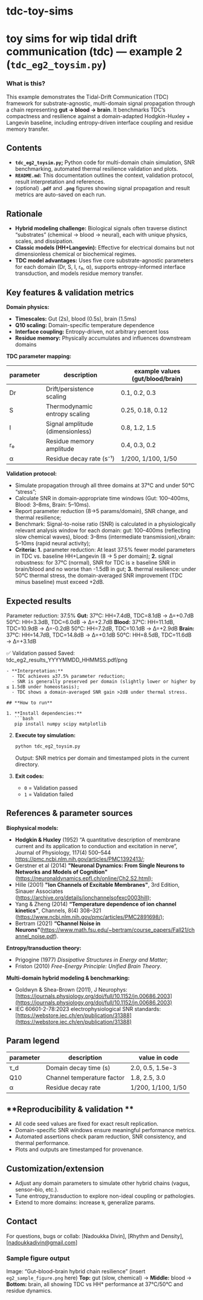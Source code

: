 # tdc-toy-sims
# toy sims for wip tidal drift communication (tdc) — example 2 (`tdc_eg2_toysim.py`)

### **What is this?**
This example demonstrates the Tidal-Drift Communication (TDC) framework for substrate-agnostic, multi-domain signal propagation through a chain representing **gut → blood → brain**. It benchmarks TDC’s compactness and resilience against a domain-adapted Hodgkin-Huxley + Langevin baseline, including entropy-driven interface coupling and residue memory transfer.

## **Contents**

- **`tdc_eg2_toysim.py`;** Python code for multi-domain chain simulation, SNR benchmarking, automated thermal resilience validation and plots.
- **`README.md`:** This documentation outlines the context, validation protocol, result interpretation and references.
- (optional) **`.pdf`** and **`.png`** figures showing signal propagation and result metrics are auto-saved on each run.

## **Rationale**

- **Hybrid modeling challenge:** Biological signals often traverse distinct “substrates” (chemical → blood → neural), each with unique physics, scales, and dissipation.
- **Classic models (HH+Langevin):** Effective for electrical domains but not dimensionless chemical or biochemical regimes.
- **TDC model advantages:** Uses five core substrate-agnostic parameters for each domain (Dr, S, I, r₀, α), supports entropy-informed interface transduction, and models residue memory transfer.

## **Key features & validation metrics**

**Domain physics:**
- **Timescales:** Gut (2s), blood (0.5s), brain (1.5ms)
- **Q10 scaling:** Domain-specific temperature dependence
- **Interface coupling:** Entropy-driven, not arbitrary percent loss
- **Residue memory:** Physically accumulates and influences downstream domains

**TDC parameter mapping:**

| parameter | description                     | example values (gut/blood/brain) |
|-----------|---------------------------------|----------------------------------|
| Dr        | Drift/persistence scaling       | 0.1, 0.2, 0.3                    |
| S         | Thermodynamic entropy scaling   | 0.25, 0.18, 0.12                 |
| I         | Signal amplitude (dimensionless)| 0.8, 1.2, 1.5                    |
| r₀        | Residue memory amplitude        | 0.4, 0.3, 0.2                    |
| α         | Residue decay rate (s⁻¹)        | 1/200, 1/100, 1/50               |

**Validation protocol:**
- Simulate propagation through all three domains at 37°C and under 50°C “stress”;
- Calculate SNR in domain-appropriate time windows (Gut: 100–400ms, Blood: 3–8ms, Brain: 5–10ms).
- Report parameter reduction (8→5 params/domain), SNR change, and thermal resilience;
- Benchmark: Signal-to-noise ratio (SNR) is calculated in a physiologically relevant analysis window for each domain: gut: 100–400ms (reflecting slow chemical waves), blood: 3–8ms (intermediate transmission),vbrain: 5–10ms (rapid neural activity);
- **Criteria:** **1.** parameter reduction: At least 37.5% fewer model parameters in TDC vs. baseline HH+Langevin (8 → 5 per domain);  **2.** signal robustness: for 37°C (normal), SNR for TDC is ≥ baseline SNR in brain/blood and no worse than -1.5dB in gut; **3.** thermal resilience: under 50°C thermal stress, the domain-averaged SNR improvement (TDC minus baseline) must exceed +2dB.

## **Expected results**  

Parameter reduction: 37.5%
**Gut:**
  37°C: HH=7.4dB, TDC=8.1dB → Δ=+0.7dB
  50°C: HH=3.3dB, TDC=6.0dB → Δ=+2.7dB
**Blood:**
  37°C: HH=11.1dB, TDC=10.9dB → Δ=-0.2dB
  50°C: HH=7.2dB, TDC=10.1dB → Δ=+2.9dB
**Brain:**
  37°C: HH=14.7dB, TDC=14.8dB → Δ=+0.1dB
  50°C: HH=8.5dB, TDC=11.6dB → Δ=+3.1dB

✅ Validation passed
Saved: tdc_eg2_results_YYYYMMDD_HHMMSS.pdf/png
```
- **Interpretation:**  
  - TDC achieves ≥37.5% parameter reduction;
  - SNR is generally preserved per domain (slightly lower or higher by ≤ 1.5dB under homeostasis);
  - TDC shows a domain-averaged SNR gain >2dB under thermal stress.

## **How to run**

1. **Install dependencies:**
   ```bash
   pip install numpy scipy matplotlib
   ```

2. **Execute toy simulation:**
   ```bash
   python tdc_eg2_toysim.py
   ```
   Output: SNR metrics per domain and timestamped plots in the current directory.

3. **Exit codes:**
   - `0` = Validation passed
   - `1` = Validation failed

## **References & parameter sources**

**Biophysical models:**
   - **Hodgkin & Huxley** (1952) “A quantitative description of membrane current and its application to conduction and excitation in nerve”, Journal of Physiology, 117(4) 500–544 https://pmc.ncbi.nlm.nih.gov/articles/PMC1392413/;
   - Gerstner et al (2014) **"Neuronal Dynamics: From Single Neurons to Networks and Models of Cognition"** (https://neuronaldynamics.epfl.ch/online/Ch2.S2.html);
   - Hille (2001) **"Ion Channels of Excitable Membranes"**, 3rd Edition, Sinauer Associates (https://archive.org/details/ionchannelsofexc0003hill);
   - Yang & Zheng (2014) **“Temperature dependence of ion channel kinetics”**, Channels, 8(4) 308–321 (https://www.ncbi.nlm.nih.gov/pmc/articles/PMC2891698/);
   - Bertram (2021) **“Channel Noise in Neurons”**(https://www.math.fsu.edu/~bertram/course_papers/Fall21/channel_noise.pdf).

**Entropy/transduction theory:**
- Prigogine (1977) *Dissipative Structures in Energy and Matter*;
- Friston (2010) *Free-Energy Principle: Unified Brain Theory*.

**Multi-domain hybrid modeling & benchmarking:**
- Goldwyn & Shea-Brown (2011), J Neurophys: [https://journals.physiology.org/doi/full/10.1152/jn.00686.2003](https://journals.physiology.org/doi/full/10.1152/jn.00686.2003)
- IEC 60601-2-78:2023 electrophysiological SNR standards: [https://webstore.iec.ch/en/publication/31388](https://webstore.iec.ch/en/publication/31388)

## **Param legend**

| parameter | description                        | value in code         |
|-----------|------------------------------------|-----------------------|
| τ_d       | Domain decay time (s)              | 2.0, 0.5, 1.5e-3      |
| Q10       | Channel temperature factor         | 1.8, 2.5, 3.0         |
| α         | Residue decay rate                 | 1/200, 1/100, 1/50    |

## **Reproducibility & validation **

- All code seed values are fixed for exact result replication.
- Domain-specific SNR windows ensure meaningful performance metrics.
- Automated assertions check param reduction, SNR consistency, and thermal performance.
- Plots and outputs are timestamped for provenance.

## **Customization/extension**

- Adjust any domain parameters to simulate other hybrid chains (vagus, sensor–bio, etc.).
- Tune entropy_transduction to explore non-ideal coupling or pathologies.
- Extend to more domains: increase `N`, generalize params.

## **Contact**

For questions, bugs or collab: [Nadoukka Divin], [Rhythm and Density], [nadoukkadivin@gmail.com]


### Sample figure output

Image: “Gut–blood–brain hybrid chain resilience” (insert `eg2_sample_figure.png` here) **Top:** gut (slow, chemical) → **Middle:** blood → **Bottom:** brain, all showing TDC vs HH* performance at 37°C/50°C and residue dynamics.

